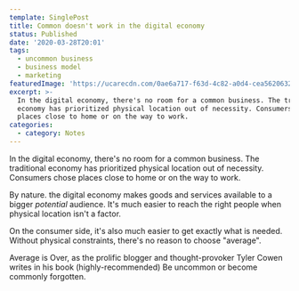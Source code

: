 ```yaml
---
template: SinglePost
title: Common doesn't work in the digital economy
status: Published
date: '2020-03-28T20:01'
tags:
  - uncommon business
  - business model
  - marketing 
featuredImage: 'https://ucarecdn.com/0ae6a717-f63d-4c82-a0d4-cea56206329d/'
excerpt: >-
  In the digital economy, there's no room for a common business. The traditional
  economy has prioritized physical location out of necessity. Consumers chose
  places close to home or on the way to work.
categories:
  - category: Notes
---
```

In the digital economy, there's no room for a common business. The traditional economy has prioritized physical location out of necessity. Consumers chose places close to home or on the way to work.

By nature. the digital economy makes goods and services available to a bigger _potential_ audience. It's much easier to reach the right people when physical location isn't a factor.

On the consumer side, it's also much easier to get exactly what is needed. Without physical constraints, there's no reason to choose "average".

Average is Over, as the prolific blogger and thought-provoker Tyler Cowen writes in his book (highly-recommended) Be uncommon or become commonly forgotten.
